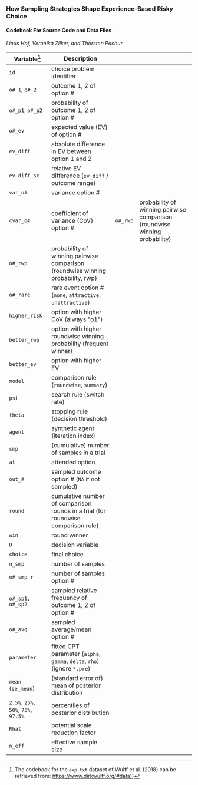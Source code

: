 ### How Sampling Strategies Shape Experience-Based Risky Choice

#### Codebook For Source Code and Data Files

*Linus Hof, Veronika Zilker, and Thorsten Pachur*

| Variable[^codebook-1] | Description |   |   |
|-----------------------------------|-----------------------------------|-----------------------------------|-----------------------------------|
| `id` | choice problem identifier |  |  |
| `o#_1`, `o#_2` | outcome 1, 2 of option \# |  |  |
| `o#_p1`, `o#_p2` | probability of outcome 1, 2 of option \# |  |  |
| `o#_ev` | expected value (EV) of option \# |  |  |
| `ev_diff` | absolute difference in EV between option 1 and 2 |  |  |
| `ev_diff_sc` | relative EV difference (`ev_diff` / outcome range) |  |  |
| `var_o#` | variance option \# |  |  |
| `cvar_o#` | coefficient of variance (CoV) option \# | `o#_rwp` | probability of winning pairwise comparison (roundwise winning probability) |
| `o#_rwp` | probability of winning pairwise comparison (roundwise winning probability, rwp) |  |  |
| `o#_rare` | rare event option \# (`none`, `attractive`, `unattractive`) |  |  |
| `higher_risk` | option with higher CoV (always "o1") |  |  |
| `better_rwp` | option with higher roundwise winning probability (frequent winner) |  |  |
| `better_ev` | option with higher EV |  |  |
| `model` | comparison rule (`roundwise`, `summary`) |  |  |
| `psi` | search rule (switch rate) |  |  |
| `theta` | stopping rule (decision threshold) |  |  |
| `agent` | synthetic agent (iteration index) |  |  |
| `smp` | (cumulative) number of samples in a trial |  |  |
| `at` | attended option |  |  |
| `out_#` | sampled outcome option \# (`NA` if not sampled) |  |  |
| `round` | cumulative number of comparison rounds in a trial (for roundwise comparison rule) |  |  |
| `win` | round winner |  |  |
| `D` | decision variable |  |  |
| `choice` | final choice |  |  |
| `n_smp` | number of samples |  |  |
| `o#_smp_r` | number of samples option \# |  |  |
| `o#_sp1, o#_sp2` | sampled relative frequency of outcome 1, 2 of option \# |  |  |
| `o#_avg` | sampled average/mean option \# |  |  |
| `parameter` | fitted CPT parameter (`alpha`, `gamma`, `delta`, `rho`)(ignore `*.pre`) |  |  |
| `mean` (`se_mean`) | (standard error of) mean of posterior distribution |  |  |
| `2.5%`, `25%`, `50%`, `75%`, `97.5%` | percentiles of posterior distribution |  |  |
| `Rhat` | potential scale reduction factor |  |  |
| `n_eff` | effective sample size |  |  |

[^codebook-1]: The codebook for the `exp.txt` dataset of Wulff et al. (2018) can be retrieved from: [https://www.dirkwulff.org/#data)](https://www.dirkwulff.org/#data))
